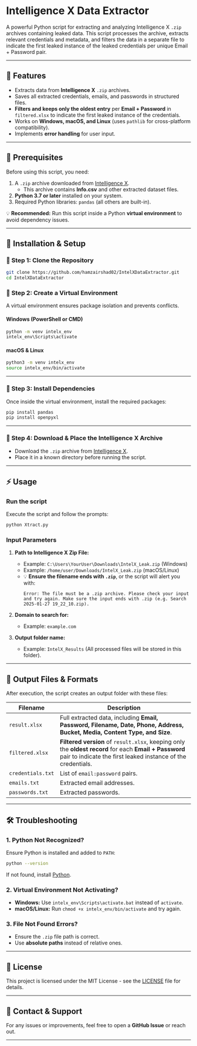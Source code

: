 # **Intelligence X Data Extractor**

A powerful Python script for extracting and analyzing Intelligence X `.zip` archives containing leaked data. This script processes the archive, extracts relevant credentials and metadata, and filters the data in a separate file to indicate the first leaked instance of the leaked credentials per unique Email + Password pair.

---

## **🔹 Features**
- Extracts data from **Intelligence X** `.zip` archives.
- Saves all extracted credentials, emails, and passwords in structured files.
- **Filters and keeps only the oldest entry** per **Email + Password** in `filtered.xlsx` to indicate the first leaked instance of the credentials.
- Works on **Windows, macOS, and Linux** (uses `pathlib` for cross-platform compatibility).
- Implements **error handling** for user input.

---

## **📌 Prerequisites**
Before using this script, you need:
1. A `.zip` archive downloaded from [Intelligence X](https://intelx.io/).  
   - This archive contains **Info.csv** and other extracted dataset files.
2. **Python 3.7 or later** installed on your system.
3. Required Python libraries: `pandas` (all others are built-in).

💡 **Recommended:** Run this script inside a Python **virtual environment** to avoid dependency issues.

---

## **📂 Installation & Setup**
### **🔸 Step 1: Clone the Repository**
```sh
git clone https://github.com/hamzairshad02/IntelXDataExtractor.git
cd IntelXDataExtractor
```

### **🔸 Step 2: Create a Virtual Environment**
A virtual environment ensures package isolation and prevents conflicts.

#### **Windows (PowerShell or CMD)**
```sh
python -m venv intelx_env
intelx_env\Scripts\activate
```

#### **macOS & Linux**
```sh
python3 -m venv intelx_env
source intelx_env/bin/activate
```

---

### **🔸 Step 3: Install Dependencies**
Once inside the virtual environment, install the required packages:
```sh
pip install pandas
pip install openpyxl
```

---

### **🔸 Step 4: Download & Place the Intelligence X Archive**
- Download the `.zip` archive from [Intelligence X](https://intelx.io/).
- Place it in a known directory before running the script.

---

## **⚡ Usage**
### **Run the script**
Execute the script and follow the prompts:
```sh
python Xtract.py
```

### **Input Parameters**
1. **Path to Intelligence X Zip File:**  
   - Example: `C:\Users\YourUser\Downloads\IntelX_Leak.zip` (Windows)  
   - Example: `/home/user/Downloads/IntelX_Leak.zip` (macOS/Linux)  
   - 💡 **Ensure the filename ends with `.zip`**, or the script will alert you with:  
     ```
     Error: The file must be a .zip archive. Please check your input and try again. Make sure the input ends with .zip (e.g. Search 2025-01-27 19_22_10.zip).
     ```

2. **Domain to search for:**  
   - Example: `example.com`

3. **Output folder name:**  
   - Example: `IntelX_Results` (All processed files will be stored in this folder).

---

## **📁 Output Files & Formats**
After execution, the script creates an output folder with these files:

| **Filename**       | **Description** |
|-------------------|---------------|
| `result.xlsx`     | Full extracted data, including **Email, Password, Filename, Date, Phone, Address, Bucket, Media, Content Type, and Size**. |
| `filtered.xlsx`   | **Filtered version** of `result.xlsx`, keeping only the **oldest record** for each **Email + Password** pair to indicate the first leaked instance of the credentials. |
| `credentials.txt` | List of `email:password` pairs. |
| `emails.txt`      | Extracted email addresses. |
| `passwords.txt`   | Extracted passwords. |

---

## **🛠 Troubleshooting**
### **1. Python Not Recognized?**
Ensure Python is installed and added to `PATH`:
```sh
python --version
```
If not found, install [Python](https://www.python.org/downloads/).

### **2. Virtual Environment Not Activating?**
- **Windows:** Use `intelx_env\Scripts\activate.bat` instead of `activate`.
- **macOS/Linux:** Run `chmod +x intelx_env/bin/activate` and try again.

### **3. File Not Found Errors?**
- Ensure the `.zip` file path is correct.
- Use **absolute paths** instead of relative ones.

---

## **📜 License**
This project is licensed under the MIT License - see the [LICENSE](LICENSE) file for details.

---

## **📧 Contact & Support**
For any issues or improvements, feel free to open a **GitHub Issue** or reach out.

---
